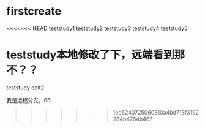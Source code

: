 # firstcreate
<<<<<<< HEAD
teststudy1
teststudy2
teststudy3
teststudy4
teststudy5


teststudy本地修改了下，远端看到那不？？
=======
teststudy
edit2

我是远程分支，66
>>>>>>> 1ed6240725060310a4bd713f3192284b4764b467
